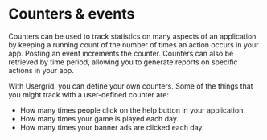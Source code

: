 # Counters & events
Counters can be used to track statistics on many aspects of an application by keeping a running count of the number of times an action occurs in your app. Posting an event increments the counter. Counters can also be retrieved by time period, allowing you to generate reports on specific actions in your app.

With Usergrid, you can define your own counters. Some of the things that you might track with a user-defined counter are:

* How many times people click on the help button in your application.
* How many times your game is played each day.
* How many times your banner ads are clicked each day.
